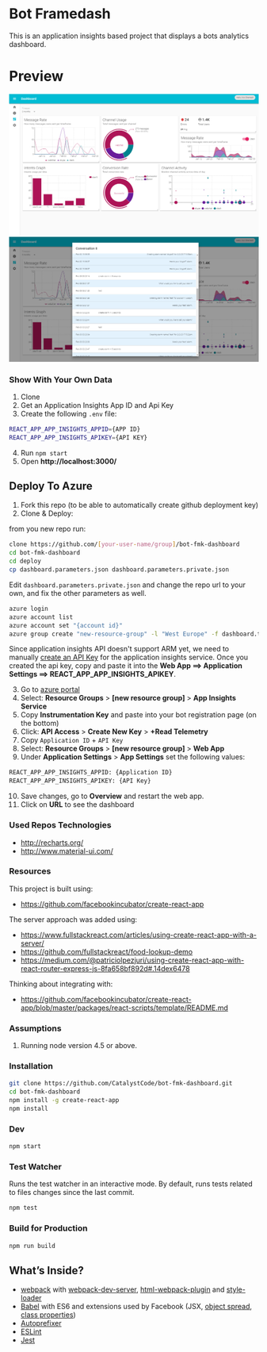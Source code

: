 # Bot Framedash
This is an application insights based project that displays a bots analytics dashboard.

# Preview

[![Preview](/docs/bot-framedash.png)](/docs/bot-framedash.png)
[![Preview](/docs/bot-framedash-msgs.png)](/docs/bot-framedash-msgs.png)

### Show With Your Own Data

1. Clone
2. Get an Application Insights App ID and Api Key
3. Create the following `.env` file:

```bash
REACT_APP_APP_INSIGHTS_APPID={APP ID}
REACT_APP_APP_INSIGHTS_APIKEY={API KEY}
```

4. Run `npm start`
5. Open **http://localhost:3000/**

## Deploy To Azure

1. Fork this repo (to be able to automatically create github deployment key)
2. Clone & Deploy:

from you new repo run:

```sh 
clone https://github.com/[your-user-name/group]/bot-fmk-dashboard
cd bot-fmk-dashboard
cd deploy
cp dashboard.parameters.json dashboard.parameters.private.json
```

Edit `dashboard.parameters.private.json` and change the repo url to your own, and fix the other parameters as well.

```sh
azure login
azure account list
azure account set "{account id}"
azure group create "new-resource-group" -l "West Europe" -f dashboard.template.json -e dashboard.parameters.private.json
```

Since application insights API doesn't support ARM yet, we need to manually [create an API Key](https://dev.applicationinsights.io/documentation/Authorization/API-key-and-App-ID) for the application insights service.
Once you created the api key, copy and paste it into the **Web App ==> Application Settings ==> REACT_APP_APP_INSIGHTS_APIKEY**.

3. Go to [azure portal](https://portal.azure.com)
4. Select: **Resource Groups** > **[new resource group]** > **App Insights Service**
5. Copy **Instrumentation Key** and paste into your bot registration page (on the bottom)
6. Click: **API Access** > **Create New Key** > **+Read Telemetry**
7. Copy `Application ID` + `API Key`
8. Select: **Resource Groups** > **[new resource group]** > **Web App**
9. Under **Application Settings** > **App Settings** set the following values:

```bash
REACT_APP_APP_INSIGHTS_APPID: {Application ID}
REACT_APP_APP_INSIGHTS_APIKEY: {API Key}
```

10. Save changes, go to **Overview** and restart the web app.
11. Click on **URL** to see the dashboard

### Used Repos Technologies

* http://recharts.org/
* http://www.material-ui.com/

### Resources
This project is built using:

* https://github.com/facebookincubator/create-react-app

The server approach was added using:

* https://www.fullstackreact.com/articles/using-create-react-app-with-a-server/
* https://github.com/fullstackreact/food-lookup-demo
* https://medium.com/@patriciolpezjuri/using-create-react-app-with-react-router-express-js-8fa658bf892d#.14dex6478

Thinking about integrating with:

* https://github.com/facebookincubator/create-react-app/blob/master/packages/react-scripts/template/README.md


### Assumptions
 1. Running node version 4.5 or above. 

### Installation
```bash
git clone https://github.com/CatalystCode/bot-fmk-dashboard.git
cd bot-fmk-dashboard
npm install -g create-react-app
npm install
```

### Dev
```bash
npm start
```

### Test Watcher
Runs the test watcher in an interactive mode.
By default, runs tests related to files changes since the last commit.

```bash
npm test
```

### Build for Production
```bash
npm run build
```

## What’s Inside?

* [webpack](https://webpack.github.io/) with [webpack-dev-server](https://github.com/webpack/webpack-dev-server), [html-webpack-plugin](https://github.com/ampedandwired/html-webpack-plugin) and [style-loader](https://github.com/webpack/style-loader)
* [Babel](http://babeljs.io/) with ES6 and extensions used by Facebook (JSX, [object spread](https://github.com/sebmarkbage/ecmascript-rest-spread/commits/master), [class properties](https://github.com/jeffmo/es-class-public-fields))
* [Autoprefixer](https://github.com/postcss/autoprefixer)
* [ESLint](http://eslint.org/)
* [Jest](http://facebook.github.io/jest)